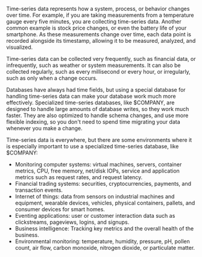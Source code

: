 Time-series data represents how a system, process, or behavior changes over
time. For example, if you are taking measurements from a temperature gauge every
five minutes, you are collecting time-series data. Another common example is
stock price changes, or even the battery life of your smartphone. As these
measurements change over time, each data point is recorded alongside its
timestamp, allowing it to be measured, analyzed, and visualized.

Time-series data can be collected very frequently, such as financial data, or
infrequently, such as weather or system measurements. It can also be collected
regularly, such as every millisecond or every hour, or irregularly, such as only
when a change occurs.

Databases have always had time fields, but using a special database for handling
time-series data can make your database work much more effectively. Specialized
time-series databases, like $COMPANY, are designed to handle large amounts of
database writes, so they work much faster. They are also optimized to handle
schema changes, and use more flexible indexing, so you don't need to spend time
migrating your data whenever you make a change.

Time-series data is everywhere, but there are some environments where it is
especially important to use a specialized time-series database, like $COMPANY:

*   Monitoring computer systems: virtual machines, servers, container metrics,
    CPU, free memory, net/disk IOPs, service and application metrics such as
    request rates, and request latency.
*   Financial trading systems: securities, cryptocurrencies, payments,
    and transaction events.
*   Internet of things: data from sensors on industrial machines and equipment,
    wearable devices, vehicles, physical containers, pallets, and consumer
    devices for smart homes.
*   Eventing applications: user or customer interaction data such as
    clickstreams, pageviews, logins, and signups.
*   Business intelligence: Tracking key metrics and the overall health of the
    business.
*   Environmental monitoring: temperature, humidity, pressure, pH, pollen count,
    air flow, carbon monoxide, nitrogen dioxide, or particulate matter.
